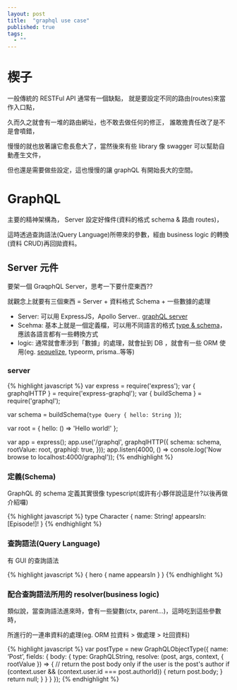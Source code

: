 ```yaml
---
layout: post
title:  "graphql use case"
published: true
tags: 
  - ""
---
```

# 楔子
一般傳統的 RESTFul API 通常有一個缺點， 就是要設定不同的路由(routes)來當作入口點，

久而久之就會有一堆的路由網址，也不敢去做任何的修正， 誰敢擔責任改了是不是會噴錯，

慢慢的就也放著讓它愈長愈大了，當然後來有些 library 像 swagger 可以幫助自動產生文件，

但也還是需要做些設定，這也慢慢的讓 graphQL 有開始長大的空間。

# GraphQL
主要的精神架構為， Server 設定好條件(資料的格式 schema & 路由 routes)，

這時透過查詢語法(Query Language)所帶來的參數，經由 business logic 的轉換(資料 CRUD)再回拋資料。

## Server 元件
要架一個 GraqphQL Server，思考一下要什麼東西??

就觀念上就要有三個東西 = Server + 資料格式 Schema + 一些數據的處理
- Server: 可以用 ExpressJS，Apollo Server.. [graphQL server](https://graphql.org/code/#javascript)
- Scehma: 基本上就是一個定義檔，可以用不同語言的格式 [type & schema](https://graphql.org/learn/schema/#object-types-and-fields)，應該各語言都有一些轉換方式
- logic: 通常就會牽涉到「數據」的處理，就會扯到 DB ，就會有一些 ORM 使用(eg. [sequelize](https://sequelize.org), typeorm, prisma..等等)

### server
{% highlight javascript %}
var express = require('express');
var { graphqlHTTP } = require('express-graphql');
var { buildSchema } = require('graphql');

var schema = buildSchema(`
  type Query {
    hello: String
  }
`);

var root = { hello: () => 'Hello world!' };

var app = express();
app.use('/graphql', graphqlHTTP({
  schema: schema,
  rootValue: root,
  graphiql: true,
}));
app.listen(4000, () => console.log('Now browse to localhost:4000/graphql'));
{% endhighlight %}

### 定義(Schema)
GraphQL 的 schema 定義其實很像 typescript(或許有小夥伴說這是什?以後再做介紹囉)

{% highlight javascript %}
type Character {
  name: String!
  appearsIn: [Episode!]!
}
{% endhighlight %}

### 查詢語法(Query Language)
有 GUI 的查詢語法

{% highlight javascript %}
{
  hero {
    name
    appearsIn
  }
}
{% endhighlight %}

### 配合查詢語法所用的 resolver(business logic)
類似說，當查詢語法進來時，會有一些變數(ctx, parent...)，這時吃到這些參數時，

所進行的一連串資料的處理(eg. ORM 拉資料 > 做處理 > 吐回資料)

{% highlight javascript %}
var postType = new GraphQLObjectType({
  name: ‘Post’,
  fields: {
    body: {
      type: GraphQLString,
      resolve: (post, args, context, { rootValue }) => {
        // return the post body only if the user is the post's author
        if (context.user && (context.user.id === post.authorId)) {
          return post.body;
        }
        return null;
      }
    }
  }
});
{% endhighlight %}